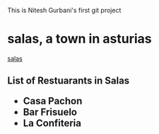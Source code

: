 This is Nitesh Gurbani's first git project
<h1>
salas, a town in asturias
</h1>

<a href = "https://ayto-salas.sedelectronica.es/info.0"> salas </a>
<h2>
  List of Restuarants in Salas
  <ul>
    <li> Casa Pachon </li>
    <li> Bar Frisuelo </li>
    <li> La Confiteria </li>
  </ul>
  
